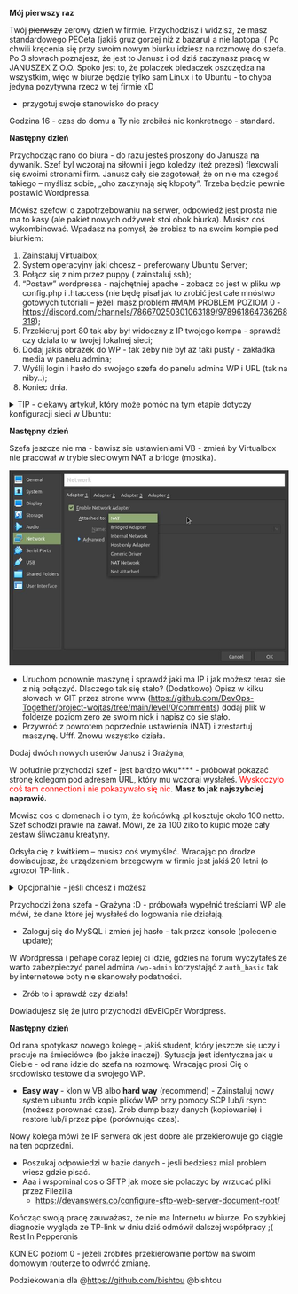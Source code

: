 **Mój pierwszy raz**

Twój ~~pierwszy~~ zerowy dzień w firmie. Przychodzisz i widzisz, że masz standardowego PECeta (jakiś gruz gorzej niż z bazaru) a nie laptopa ;(
Po chwili kręcenia się przy swoim nowym biurku idziesz na rozmowę do szefa. Po 3 słowach poznajesz, że jest to Janusz i od dziś zaczynasz pracę w JANUSZEX Z O.O.
Spoko jest to, że polaczek biedaczek oszczędza na wszystkim, więc w biurze będzie tylko sam Linux i to Ubuntu - to chyba jedyna pozytywna rzecz w tej firmie xD

 - przygotuj swoje stanowisko do pracy

Godzina 16 - czas do domu a Ty nie zrobiłeś nic konkretnego - standard.

**Następny dzień**

Przychodząc rano do biura - do razu jesteś proszony do Janusza na dywanik.
Szef byl wczoraj na siłowni i jego koledzy (też prezesi) flexowali się swoimi stronami firm.
Janusz cały sie zagotował, że on nie ma czegoś takiego – myślisz sobie, „oho zaczynają się kłopoty”. Trzeba będzie pewnie postawić Wordpressa. 

Mówisz szefowi o zapotrzebowaniu na serwer, odpowiedź jest prosta nie ma to kasy (ale pakiet nowych odżywek stoi obok biurka). 
Musisz coś wykombinować. Wpadasz na pomysł, że zrobisz to na swoim kompie pod biurkiem:
  1. Zainstaluj Virtualbox;
  2. System operacyjny jaki chcesz - preferowany Ubuntu Server;
  3. Połącz się z nim przez puppy ( zainstaluj ssh);
  4. “Postaw” wordpressa - najchętniej apache -  zobacz co jest w pliku wp config.php i .htaccess (nie będę pisał jak to zrobić jest całe mnóstwo gotowych tutoriali – jeżeli  masz problem #MAM PROBLEM POZIOM 0 - https://discord.com/channels/786670250301063189/978961864736268318);
  5. Przekieruj port 80 tak aby był widoczny z IP twojego kompa - sprawdź czy dziala to w twojej lokalnej sieci;
  6. Dodaj jakis obrazek do WP - tak zeby nie był az taki pusty - zakładka media w panelu admina;
  7. Wyślij login i hasło do swojego szefa do panelu admina WP i URL (tak na niby..);
  8. Koniec dnia.

<details><summary>TIP - ciekawy artykuł, który może pomóc na tym etapie dotyczy konfiguracji sieci w Ubuntu: </summary>     
https://ubuntu.com/server/docs/network-configuration
</p>
</details>
 
**Następny dzień**

Szefa jeszcze nie ma - bawisz sie ustawieniami VB - zmień by Virtualbox nie pracował w trybie sieciowym NAT a bridge (mostka).

![VB](img/VB1.jpg?raw=true "VB network")

 
  - Uruchom ponownie maszynę i sprawdź jaki ma IP i jak możesz teraz sie z nią połączyć.
    Dlaczego tak się stało?
    (Dodatkowo) Opisz w kilku słowach w GIT przez strone www (https://github.com/DevOps-Together/project-wojtas/tree/main/level/0/comments) dodaj plik w folderze poziom zero ze swoim nick i napisz co sie stało. 
  - Przywróć z powrotem poprzednie ustawienia (NAT) i zrestartuj maszynę. Ufff. Znowu wszystko działa.

Dodaj dwóch nowych userów Janusz i Grażyna;

W południe przychodzi szef - jest bardzo wku**** - próbował pokazać stronę kolegom pod adresem URL, który mu wczoraj wysłałeś. 
 <span style="color:red">Wyskoczyło coś tam connection i nie pokazywało się nic</span>. **Masz to jak najszybciej naprawić**. 

Mowisz cos o domenach i o tym, że końcówką .pl kosztuje około 100 netto. Szef schodzi prawie na zawał. Mówi, że za 100 ziko to kupić może cały zestaw śliwczanu kreatyny.

Odsyła cię z kwitkiem – musisz coś wymyśleć.
Wracając po drodze dowiadujesz, że urządzeniem brzegowym w firmie jest jakiś 20 letni (o zgrozo) TP-link .

<details><summary>Opcjonalnie - jeśli chcesz i możesz</summary>
Wystaw swoją stronę WP na świat w swoim domowym labie.
Oczywiste jest to, że trzeba zrobić port forwarding na routerze - jeśli tego nie wiesz napisz o tym na #MAM PROBLEM POZIOM 0. Mozesz też dodać darmowa domenę https://freedns.afraid.org/ lub https://freedns.42.pl/.
</p>
</details>

Przychodzi żona szefa - Grażyna :D - próbowała wypełnić treściami WP ale mówi, że dane które jej wysłałeś do logowania nie działają.

  - Zaloguj się do MySQL i zmień jej hasło - tak przez konsole (polecenie update);

W Wordpressa i pehape coraz lepiej ci idzie, gdzies na forum wyczytałeś ze warto zabezpieczyć panel admina `/wp-admin` korzystająć z `auth_basic` tak by internetowe boty nie skanowały podatności.
  - Zrób to i sprawdź czy działa!  


Dowiadujesz się że jutro przychodzi dEvElOpEr Wordpress.

**Następny dzień**

Od rana spotykasz nowego kolegę - jakiś student, który jeszcze się uczy i pracuje na śmieciówce (bo jakże inaczej). Sytuacja jest identyczna jak u Ciebie - od rana idzie do szefa na rozmowę. Wracając prosi Cię o środowisko testowe dla swojego WP.

  - **Easy way** - klon w VB albo **hard way** (recommend) - Zainstaluj nowy system ubuntu zrób kopie plików WP przy pomocy SCP lub/i rsync (możesz porownać czas). Zrób dump bazy danych (kopiowanie) i restore lub/i przez pipe (porównując czas).

Nowy kolega mówi że IP serwera ok jest dobre ale przekierowuje go ciągle na ten poprzedni.
  - Poszukaj odpowiedzi w bazie danych - jesli bedziesz mial problem wiesz gdzie pisać.
  - Aaa i wspominal cos o SFTP jak moze sie polaczyc by wrzucać pliki przez Filezilla 
      - https://devanswers.co/configure-sftp-web-server-document-root/

Kończąc swoją pracę zauważasz, że nie ma Internetu w biurze. Po szybkiej diagnozie wygląda ze TP-link w dniu dziś odmówił dalszej współpracy ;( Rest In Pepperonis 

KONIEC poziom 0 - jeżeli zrobiłes przekierowanie portów na swoim domowym routerze to odwróć zmianę.

Podziekowania dla @https://github.com/bishtou
@bishtou
